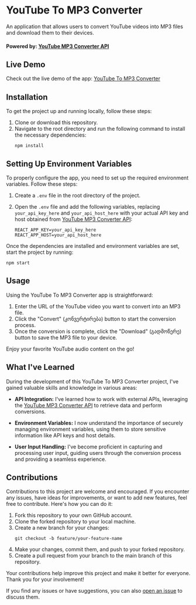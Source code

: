 # YouTube To MP3 Converter

An application that allows users to convert YouTube videos into MP3 files and download them to their devices.

#### Powered by: [YouTube MP3 Converter API](https://rapidapi.com/ytjar/api/youtube-mp36)

## Live Demo

Check out the live demo of the app: [YouTube To MP3 Converter](https://zurabza.github.io/youtubetomp3/)

## Installation

To get the project up and running locally, follow these steps:

1. Clone or download this repository.
2. Navigate to the root directory and run the following command to install the necessary dependencies:
   ```shell
   npm install

## Setting Up Environment Variables

To properly configure the app, you need to set up the required environment variables. Follow these steps:

1. Create a `.env` file in the root directory of the project.

2. Open the `.env` file and add the following variables, replacing `your_api_key_here` and `your_api_host_here` with your actual API key and host obtained from [YouTube MP3 Converter API](https://rapidapi.com/ytjar/api/youtube-mp36):

   ```dotenv
   REACT_APP_KEY=your_api_key_here
   REACT_APP_HOST=your_api_host_here

Once the dependencies are installed and environment variables are set, start the project by running:

    npm start

## Usage

Using the YouTube To MP3 Converter app is straightforward:

1. Enter the URL of the YouTube video you want to convert into an MP3 file.
2. Click the "Convert" (კონვერტირება) button to start the conversion process.
3. Once the conversion is complete, click the "Download" (გადმოწერე) button to save the MP3 file to your device.

Enjoy your favorite YouTube audio content on the go!

## What I've Learned

During the development of this YouTube To MP3 Converter project, I've gained valuable skills and knowledge in various areas:

- **API Integration:** I've learned how to work with external APIs, leveraging the [YouTube MP3 Converter API](https://rapidapi.com/ytjar/api/youtube-mp36) to retrieve data and perform conversions.

- **Environment Variables:** I now understand the importance of securely managing environment variables, using them to store sensitive information like API keys and host details.

- **User Input Handling:** I've become proficient in capturing and processing user input, guiding users through the conversion process and providing a seamless experience.

## Contributions

Contributions to this project are welcome and encouraged. If you encounter any issues, have ideas for improvements, or want to add new features, feel free to contribute. Here's how you can do it:

1. Fork this repository to your own GitHub account.
2. Clone the forked repository to your local machine.
3. Create a new branch for your changes:
   ```shell
   git checkout -b feature/your-feature-name
4. Make your changes, commit them, and push to your forked repository.
5. Create a pull request from your branch to the main branch of this repository.

Your contributions help improve this project and make it better for everyone. Thank you for your involvement!

If you find any issues or have suggestions, you can also [open an issue](https://github.com/zurabza/youtubetomp3/issues) to discuss them.
